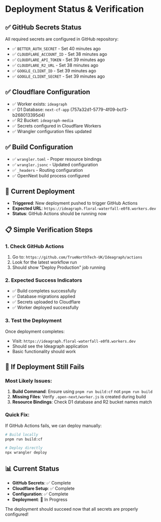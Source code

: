 # Deployment Status & Verification

## ✅ **GitHub Secrets Status**
All required secrets are configured in GitHub repository:
- ✅ `BETTER_AUTH_SECRET` - Set 40 minutes ago
- ✅ `CLOUDFLARE_ACCOUNT_ID` - Set 38 minutes ago  
- ✅ `CLOUDFLARE_API_TOKEN` - Set 39 minutes ago
- ✅ `CLOUDFLARE_R2_URL` - Set 38 minutes ago
- ✅ `GOOGLE_CLIENT_ID` - Set 39 minutes ago
- ✅ `GOOGLE_CLIENT_SECRET` - Set 39 minutes ago

## ✅ **Cloudflare Configuration**
- ✅ Worker exists: `ideagraph`
- ✅ D1 Database: `next-cf-app` (757a32d1-5779-4f09-bcf3-b268013395d4)
- ✅ R2 Bucket: `ideagraph-media`
- ✅ Secrets configured in Cloudflare Workers
- ✅ Wrangler configuration files updated

## ✅ **Build Configuration**
- ✅ `wrangler.toml` - Proper resource bindings
- ✅ `wrangler.jsonc` - Updated configuration
- ✅ `_headers` - Routing configuration
- ✅ OpenNext build process configured

## 🚀 **Current Deployment**
- **Triggered**: New deployment pushed to trigger GitHub Actions
- **Expected URL**: `https://ideagraph.floral-waterfall-e0f8.workers.dev`
- **Status**: GitHub Actions should be running now

## 📋 **Simple Verification Steps**

### 1. Check GitHub Actions
1. Go to: `https://github.com/TrueNorthTech-UK/Ideagraph/actions`
2. Look for the latest workflow run
3. Should show "Deploy Production" job running

### 2. Expected Success Indicators
- ✅ Build completes successfully
- ✅ Database migrations applied
- ✅ Secrets uploaded to Cloudflare
- ✅ Worker deployed successfully

### 3. Test the Deployment
Once deployment completes:
- Visit: `https://ideagraph.floral-waterfall-e0f8.workers.dev`
- Should see the Ideagraph application
- Basic functionality should work

## 🔧 **If Deployment Still Fails**

### Most Likely Issues:
1. **Build Command**: Ensure using `pnpm run build:cf` not `pnpm run build`
2. **Missing Files**: Verify `.open-next/worker.js` is created during build
3. **Resource Bindings**: Check D1 database and R2 bucket names match

### Quick Fix:
If GitHub Actions fails, we can deploy manually:
```bash
# Build locally
pnpm run build:cf

# Deploy directly
npx wrangler deploy
```

## 📊 **Current Status**
- **GitHub Secrets**: ✅ Complete
- **Cloudflare Setup**: ✅ Complete  
- **Configuration**: ✅ Complete
- **Deployment**: 🔄 In Progress

The deployment should succeed now that all secrets are properly configured!

